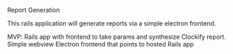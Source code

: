 Report Generation

This rails application will generate reports via a simple electron frontend.

MVP: Rails app with frontend to take params and synthesize Clockify report. Simple webview Electron frontend that points to hosted Rails app